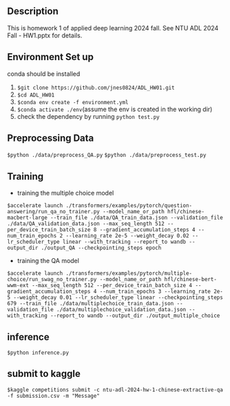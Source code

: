 ## Description 
This is homework 1 of applied deep learning 2024 fall.
See NTU ADL 2024 Fall - HW1.pptx for details.

## Environment Set up
conda should be installed
1. `$git clone https://github.com/jnes0824/ADL_HW01.git`
2. `$cd ADL_HW01`
3. `$conda env create -f environment.yml`
4. `$conda activate ./env`(assume the env is created in the working dir)
5. check the dependency by running `python test.py`

## Preprocessing Data
`$python ./data/preprocess_QA.py`
`$python ./data/preprocess_test.py`

## Training 
- training the multiple choice model
```
$accelerate launch ./transformers/examples/pytorch/question-answering/run_qa_no_trainer.py --model_name_or_path hfl/chinese-macbert-large --train_file ./data/QA_train_data.json --validation_file ./data/QA_validation_data.json --max_seq_length 512 --per_device_train_batch_size 8 --gradient_accumulation_steps 4 --num_train_epochs 2 --learning_rate 2e-5 --weight_decay 0.02 --lr_scheduler_type linear --with_tracking --report_to wandb --output_dir ./output_QA --checkpointing_steps epoch
```

- training the QA model
```
$accelerate launch ./transformers/examples/pytorch/multiple-choice/run_swag_no_trainer.py --model_name_or_path hfl/chinese-bert-wwm-ext --max_seq_length 512 --per_device_train_batch_size 4 --gradient_accumulation_steps 4 --num_train_epochs 3 --learning_rate 2e-5 --weight_decay 0.01 --lr_scheduler_type linear --checkpointing_steps 679 --train_file ./data/multiplechoice_train_data.json --validation_file ./data/multiplechoice_validation_data.json --with_tracking --report_to wandb --output_dir ./output_multiple_choice
```

## inference
`$python inference.py`

## submit to kaggle
`$kaggle competitions submit -c ntu-adl-2024-hw-1-chinese-extractive-qa -f submission.csv -m "Message"`